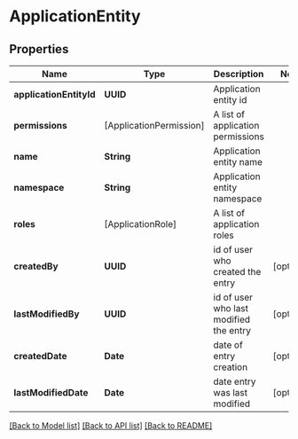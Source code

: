 # ApplicationEntity

## Properties
Name | Type | Description | Notes
------------ | ------------- | ------------- | -------------
**applicationEntityId** | **UUID** | Application entity id | 
**permissions** | [ApplicationPermission] | A list of application permissions | 
**name** | **String** | Application entity name | 
**namespace** | **String** | Application entity namespace | 
**roles** | [ApplicationRole] | A list of application roles | 
**createdBy** | **UUID** | id of user who created the entry | [optional] 
**lastModifiedBy** | **UUID** | id of user who last modified the entry | [optional] 
**createdDate** | **Date** | date of entry creation | [optional] 
**lastModifiedDate** | **Date** | date entry was last modified | [optional] 

[[Back to Model list]](../README.md#documentation-for-models) [[Back to API list]](../README.md#documentation-for-api-endpoints) [[Back to README]](../README.md)


